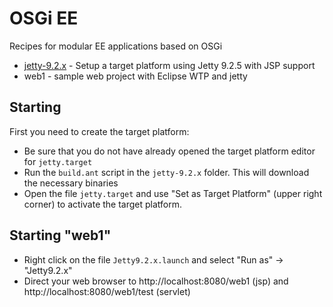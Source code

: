 OSGi EE
=========

Recipes for modular EE applications based on OSGi

* [jetty-9.2.x](jetty-9.2.x/README.md) - Setup a target platform using Jetty 9.2.5 with JSP support
* web1 - sample web project with Eclipse WTP and jetty

Starting
-----------

First you need to create the target platform:
* Be sure that you do not have already opened the target platform editor for `jetty.target`
* Run the `build.ant` script in the `jetty-9.2.x` folder. This will download the necessary binaries
* Open the file `jetty.target` and use "Set as Target Platform" (upper right corner) to activate the target platform.

Starting "web1"
------------------

* Right click on the file `Jetty9.2.x.launch` and select "Run as" -> "Jetty9.2.x"
* Direct your web browser to http://localhost:8080/web1 (jsp) and http://localhost:8080/web1/test (servlet)
